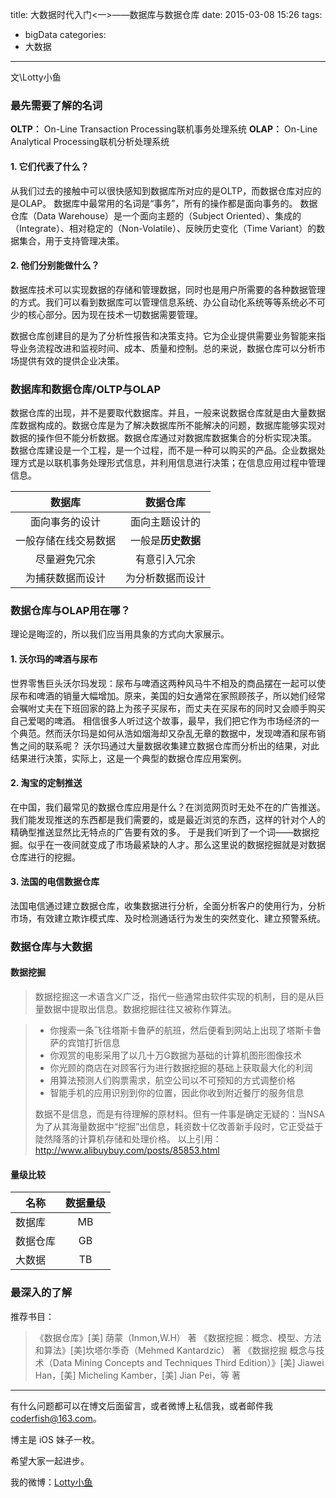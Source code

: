 title: 大数据时代入门<一>——数据库与数据仓库
date: 2015-03-08 15:26
tags:
  - bigData
categories:
  - 大数据
---


文\Lotty小鱼


### 最先需要了解的名词
**OLTP：** On-Line Transaction Processing联机事务处理系统
**OLAP：** On-Line Analytical  Processing联机分析处理系统
#### 1. 它们代表了什么？
从我们过去的接触中可以很快感知到数据库所对应的是OLTP，而数据仓库对应的是OLAP。
数据库中最常用的名词是“事务”，所有的操作都是面向事务的。
数据仓库（Data Warehouse）是一个面向主题的（Subject Oriented）、集成的（Integrate）、相对稳定的（Non-Volatile）、反映历史变化（Time Variant）的数据集合，用于支持管理决策。

#### 2. 他们分别能做什么？
数据库技术可以实现数据的存储和管理数据，同时也是用户所需要的各种数据管理的方式。我们可以看到数据库可以管理信息系统、办公自动化系统等等系统必不可少的核心部分。因为现在技术一切数据需要管理。

数据仓库创建目的是为了分析性报告和决策支持。它为企业提供需要业务智能来指导业务流程改进和监视时间、成本、质量和控制。总的来说，数据仓库可以分析市场提供有效的提供企业决策。
### 数据库和数据仓库/OLTP与OLAP
数据仓库的出现，并不是要取代数据库。并且，一般来说数据仓库就是由大量数据库数据构成的。数据仓库是为了解决数据库所不能解决的问题，数据库能够实现对数据的操作但不能分析数据。数据仓库通过对数据库数据集合的分析实现决策。
数据仓库建设是一个工程，是一个过程，而不是一种可以购买的产品。企业数据处理方式是以联机事务处理形式信息，并利用信息进行决策；在信息应用过程中管理信息。

| 数据库 | 数据仓库 |
|:-------------:|:-----:|
|面向事务的设计|面向主题设计的|
|一般存储在线交易数据|一般是**历史数据** |
|尽量避免冗余|有意引入冗余|
|为捕获数据而设计|为分析数据而设计|

<!--more-->

### 数据仓库与OLAP用在哪？
理论是晦涩的，所以我们应当用具象的方式向大家展示。
#### 1. 沃尔玛的啤酒与尿布
世界零售巨头沃尔玛发现：尿布与啤酒这两种风马牛不相及的商品摆在一起可以使尿布和啤酒的销量大幅增加。原来，美国的妇女通常在家照顾孩子，所以她们经常会嘱咐丈夫在下班回家的路上为孩子买尿布，而丈夫在买尿布的同时又会顺手购买自己爱喝的啤酒。
相信很多人听过这个故事，最早，我们把它作为市场经济的一个典范。然而沃尔玛是如何从浩如烟海却又杂乱无章的数据中，发现啤酒和尿布销售之间的联系呢？
沃尔玛通过大量数据收集建立数据仓库而分析出的结果，对此结果进行决策，实际上，这是一个典型的数据仓库应用案例。
	
#### 2. 淘宝的定制推送
在中国，我们最常见的数据仓库应用是什么？在浏览网页时无处不在的广告推送。我们能发现推送的东西都是我们需要的，或是最近浏览的东西，这样的针对个人的精确型推送显然比无特点的广告要有效的多。
于是我们听到了一个词——数据挖掘。似乎在一夜间就变成了市场最紧缺的人才。那么这里说的数据挖掘就是对数据仓库进行的挖掘。
#### 3. 法国的电信数据仓库
法国电信通过建立数据仓库，收集数据进行分析，全面分析客户的使用行为，分析市场，有效建立欺诈模式库、及时检测通话行为发生的突然变化、建立预警系统。
### 数据仓库与大数据
#### 数据挖掘
> 数据挖掘这一术语含义广泛，指代一些通常由软件实现的机制，目的是从巨量数据中提取出信息。数据挖掘往往又被称作算法。

> - 你搜索一条飞往塔斯卡鲁萨的航班，然后便看到网站上出现了塔斯卡鲁萨的宾馆打折信息
> - 你观赏的电影采用了以几十万G数据为基础的计算机图形图像技术
> - 你光顾的商店在对顾客行为进行数据挖掘的基础上获取最大化的利润
> - 用算法预测人们购票需求，航空公司以不可预知的方式调整价格
> - 智能手机的应用识别到你的位置，因此你收到附近餐厅的服务信息
> 
> 数据不是信息，而是有待理解的原材料。但有一件事是确定无疑的：当NSA为了从其海量数据中“挖掘”出信息，耗资数十亿改善新手段时，它正受益于陡然降落的计算机存储和处理价格。
> 以上引用：http://www.alibuybuy.com/posts/85853.html
#### 量级比较
| 名称 | 数据量级 |
| ------------- |:-------------:|
| 数据库 | MB |
| 数据仓库 | GB |
| 大数据 | TB |
### 最深入的了解
推荐书目：

> 《数据仓库》[美] 荫蒙（Inmon,W.H） 著
> 《数据挖掘：概念、模型、方法和算法》[美]坎塔尔季奇（Mehmed Kantardzic） 著
> 《数据挖掘 概念与技术（Data Mining Concepts and Techniques Third Edition）》[美] Jiawei Han，[美] Micheling Kamber，[美] Jian Pei，等 著



----

有什么问题都可以在博文后面留言，或者微博上私信我，或者邮件我 <coderfish@163.com>。

博主是 iOS 妹子一枚。

希望大家一起进步。

我的微博：[Lotty小鱼](http://weibo.com/coderfish/)

